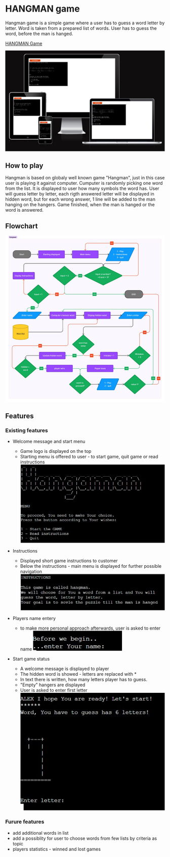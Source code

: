 # HANGMAN game

Hangman game is a simple game where a user has to guess a word letter by letter.
Word is taken from a prepared list of words.
User has to guess the word, before the man is hanged.

[HANGMAN Game](https://vegetable-hangman-ba3fa81e72d4.herokuapp.com/)

![Design is responsive](/assets/images/mockup.JPG)

## How to play

Hangman is based on globaly well known game "Hangman", just in this case user is playing it against computer. Cumputer is randomly picking one word from the list. It is displayed to user how many symbols the word has.
User will guess letter by letter, each rigth answered letter will be displayed in hidden word, but for each wrong answer, 1 line will be added to the man hanging on the hangers.
Game finished, when the man is hanged or the word is answered.

## Flowchart

![Process fowchart](/assets/images/flowchart.jpg)

## Features

### Existing features

* Welcome message and start menu
    * Game logo is displayed on the top
    * Starting menu is offered to user - to start game, quit game or read instructions
![Start screen](/assets/images/features/startscr.JPG)

* Instructions
    * Displayed short game instructions to customer
    * Below the instructions - main menu is displayed for further possible navigation
![Navigation](/assets/images/features/instructions.JPG)

* Players name entery
    * to make more personal approach afterwards, user is asked to enter name
![username](/assets/images/features/username.JPG)

* Start game status
    * A welcome message is displayed to player
    * The hidden word is showed - letters are replaced with *
    * In text there is written, how many letters player has to guess.
    * "Empty" hangers are displayed
    * User is asked to enter first letter
![First game screen](/assets/images/features/first_game_screen.JPG)


### Furure features

* add additional words in list
* add a possiblity for user to choose words from few lists by criteria as topic
* players statistics - winned and lost games
